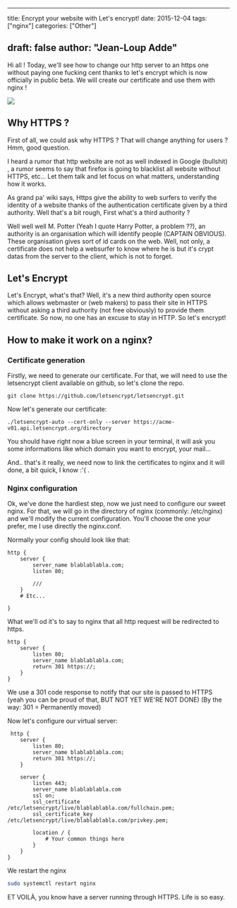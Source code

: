 
---
title: Encrypt your website with Let's encrypt!
date: 2015-12-04
tags: ["nginx"]
categories: ["Other"]

draft: false
author: "Jean-Loup Adde"
---

Hi all \! Today, we'll see how to change our http server to an https one
without paying one fucking cent thanks to let's encrypt which is now
officially in public beta. We will create our certificate and use them
with nginx \!

![](/post_preview/20151204_221310_letsencrypt.jpeg)

## Why HTTPS ?

First of all, we could ask why HTTPS ? That will change anything for
users ? Hmm, good question.

I heard a rumor that http website are not as well indexed in Google
(bullshit) , a rumor seems to say that firefox is going to blacklist all
website without HTTPS, etc... Let them talk and let focus on what
matters, understanding how it works.

As grand pa' wiki says, Https give the ability to web surfers to verify
the identity of a website thanks of the authentication certificate given
by a third authority. Well that's a bit rough, First what's a third
authority ?

Well well well M. Potter (Yeah I quote Harry Potter, a problem ??), an
authority is an organisation which will identify people (CAPTAIN
OBVIOUS). These organisation gives sort of id cards on the web. Well,
not only, a certificate does not help a websurfer to know where he is
but it's crypt datas from the server to the client, which is not to
forget.

## Let's Encrypt

Let's Encrypt, what's that? Well, it's a new third authority open source
which allows webmaster or (web makers) to pass their site in HTTPS
without asking a third authority (not free obviously) to provide them
certificate. So now, no one has an excuse to stay in HTTP. So let's
encrypt\!

## How to make it work on a nginx?

### Certificate generation

Firstly, we need to generate our certificate. For that, we will need to
use the letsencrypt client available on github, so let's clone the repo.

    git clone https://github.com/letsencrypt/letsencrypt.git

Now let's generate our
    certificate:

    ./letsencrypt-auto --cert-only --server https://acme-v01.api.letsencrypt.org/directory

You should have right now a blue screen in your terminal, it will ask
you some informations like which domain you want to encrypt, your
mail...

And.. that's it really, we need now to link the certificates to nginx
and it will done, a bit quick, I know :'( .

### Nginx configuration

Ok, we've done the hardiest step, now we just need to configure our
sweet nginx. For that, we will go in the directory of nginx (commonly:
/etc/nginx) and we'll modify the current configuration. You'll choose
the one your prefer, me I use directly the nginx.conf.

Normally your config should look like that:

    http {
        server {
            server_name blablablabla.com;
            listen 80;

            ///
        }
        # Etc...

    }

What we'll od it's to say to nginx that all http request will be
redirected to https.

```nginx
http {
    server {
        listen 80;
        server_name blablablabla.com;
        return 301 https://;
    }
}
```

We use a 301 code response to notify that our site is passed to HTTPS
(yeah you can be proud of that, BUT NOT YET WE'RE NOT DONE) (By the way:
301 = Permanently moved)

Now let's configure our virtual server:

```nginx
 http {
    server {
        listen 80;
        server_name blablablabla.com;
        return 301 https://;
    }

    server {
        listen 443;
        server_name blablablabla.com
        ssl on;
        ssl_certificate /etc/letsencrypt/live/blablablabla.com/fullchain.pem;
        ssl_certificate_key /etc/letsencrypt/live/blablablabla.com/privkey.pem;

        location / {
            # Your common things here
        }
    }
}
```

We restart the nginx

```bash
sudo systemctl restart nginx
```

ET VOILÀ, you know have a server running through HTTPS. Life is so easy.

